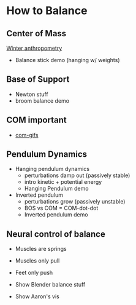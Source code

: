 # How to Balance


## Center of Mass
 [Winter anthropometry](./Winter%20anthropometry.md)
- Balance stick demo (hanging w/ weights)

## Base of Support 
- Newton stuff
- broom balance demo

## COM important 
- [com-gifs](./com-gifs.md)
  
## Pendulum Dynamics
- Hanging pendulum dynamics 
  - perturbations damp out (passively stable)
  - intro kinetic + potential energy
  - Hanging Pendulum demo
- Inverted pendulum
  - perturbations grow (passively unstable)
  - BOS vs COM  = COM-dot-dot
  - Inverted pendulum demo

## Neural control of balance
  - Muscles are springs
  - Muscles only pull
  - Feet only push 
  
- Show Blender balance stuff
- Show Aaron's vis


